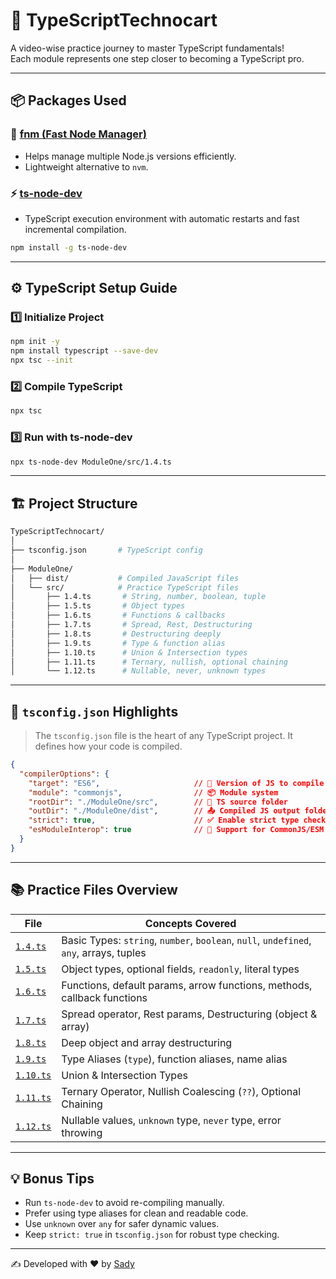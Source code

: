 # 🚀 TypeScriptTechnocart

A video-wise practice journey to master TypeScript fundamentals!  
Each module represents one step closer to becoming a TypeScript pro.

---

## 📦 Packages Used

### 🧰 [fnm (Fast Node Manager)](https://github.com/Schniz/fnm)
- Helps manage multiple Node.js versions efficiently.
- Lightweight alternative to `nvm`.

### ⚡ [ts-node-dev](https://github.com/wclr/ts-node-dev)
- TypeScript execution environment with automatic restarts and fast incremental compilation.

```bash
npm install -g ts-node-dev
```

---

## ⚙️ TypeScript Setup Guide

### 1️⃣ Initialize Project

```bash
npm init -y
npm install typescript --save-dev
npx tsc --init
```

### 2️⃣ Compile TypeScript

```bash
npx tsc
```

### 3️⃣ Run with ts-node-dev

```bash
npx ts-node-dev ModuleOne/src/1.4.ts
```

---

## 🏗️ Project Structure

```bash
TypeScriptTechnocart/
│
├── tsconfig.json       # TypeScript config
│
├── ModuleOne/
│   ├── dist/           # Compiled JavaScript files
│   └── src/            # Practice TypeScript files
│       ├── 1.4.ts       # String, number, boolean, tuple
│       ├── 1.5.ts       # Object types
│       ├── 1.6.ts       # Functions & callbacks
│       ├── 1.7.ts       # Spread, Rest, Destructuring
│       ├── 1.8.ts       # Destructuring deeply
│       ├── 1.9.ts       # Type & function alias
│       ├── 1.10.ts      # Union & Intersection types
│       ├── 1.11.ts      # Ternary, nullish, optional chaining
│       └── 1.12.ts      # Nullable, never, unknown types
```

---

## 🧩 `tsconfig.json` Highlights

> The `tsconfig.json` file is the heart of any TypeScript project. It defines how your code is compiled.

```json
{
  "compilerOptions": {
    "target": "ES6",                     // 🔄 Version of JS to compile to
    "module": "commonjs",                // 📦 Module system
    "rootDir": "./ModuleOne/src",        // 📂 TS source folder
    "outDir": "./ModuleOne/dist",        // 📤 Compiled JS output folder
    "strict": true,                      // ✅ Enable strict type checks
    "esModuleInterop": true              // 🔄 Support for CommonJS/ESM interop
  }
}
```

---

## 📚 Practice Files Overview

| File | Concepts Covered |
|------|------------------|
| [`1.4.ts`](./ModuleOne/src/1.4.ts) | Basic Types: `string`, `number`, `boolean`, `null`, `undefined`, `any`, arrays, tuples |
| [`1.5.ts`](./ModuleOne/src/1.5.ts) | Object types, optional fields, `readonly`, literal types |
| [`1.6.ts`](./ModuleOne/src/1.6.ts) | Functions, default params, arrow functions, methods, callback functions |
| [`1.7.ts`](./ModuleOne/src/1.7.ts) | Spread operator, Rest params, Destructuring (object & array) |
| [`1.8.ts`](./ModuleOne/src/1.8.ts) | Deep object and array destructuring |
| [`1.9.ts`](./ModuleOne/src/1.9.ts) | Type Aliases (`type`), function aliases, name alias |
| [`1.10.ts`](./ModuleOne/src/1.10.ts) | Union & Intersection Types |
| [`1.11.ts`](./ModuleOne/src/1.11.ts) | Ternary Operator, Nullish Coalescing (`??`), Optional Chaining |
| [`1.12.ts`](./ModuleOne/src/1.12.ts) | Nullable values, `unknown` type, `never` type, error throwing |

---

## 💡 Bonus Tips

- Run `ts-node-dev` to avoid re-compiling manually.
- Prefer using type aliases for clean and readable code.
- Use `unknown` over `any` for safer dynamic values.
- Keep `strict: true` in `tsconfig.json` for robust type checking.

---

✍️ Developed with ❤️ by [Sady](https://github.com/abdullahalsady)
